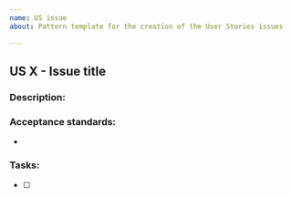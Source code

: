 ```yaml
---
name: US issue
about: Pattern template for the creation of the User Stories issues

---
```


## US X - Issue title 

### Description:

### Acceptance standards:

- 

### Tasks:

- [ ]  

